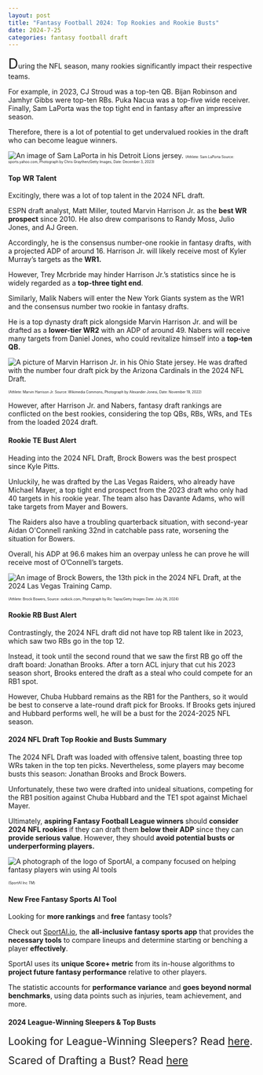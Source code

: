 ```yaml
---
layout: post
title: "Fantasy Football 2024: Top Rookies and Rookie Busts"
date: 2024-7-25
categories: fantasy football draft
---
```

<span style="font-size:2em;">D</span>uring the NFL season, many rookies significantly impact their respective teams. 

For example, in 2023, CJ Stroud was a top-ten QB. Bijan Robinson and Jamhyr Gibbs were top-ten RBs. Puka Nacua was a top-five wide receiver. Finally, Sam LaPorta was the top tight end in fantasy after an impressive season. 

Therefore, there is a lot of potential to get undervalued rookies in the draft who can become league winners. 

![An image of Sam LaPorta in his Detroit Lions jersey.](https://s.yimg.com/ny/api/res/1.2/8fzvWGJYmrscSwJAYly4zQ--/YXBwaWQ9aGlnaGxhbmRlcjt3PTY0MDtoPTQyNw--/https://s.yimg.com/os/creatr-uploaded-images/2023-11/bf075db0-923f-11ee-b4bf-246b71b4a5f4)
<span style="font-size:0.5em;">(Athlete: Sam LaPorta Source: sports.yahoo.com, Photograph by Chris Graythen/Getty Images, Date: December 3, 2023)</span>

#### Top WR Talent
Excitingly, there was a lot of top talent in the 2024 NFL draft. 

ESPN draft analyst, Matt Miller, touted Marvin Harrison Jr. as the **best WR prospect** since 2010. He also drew comparisons to Randy Moss, Julio Jones, and AJ Green. 

Accordingly, he is the consensus number-one rookie in fantasy drafts, with a projected ADP of around 16. Harrison Jr. will likely receive most of Kyler Murray’s targets as the **WR1.** 

However, Trey Mcrbride may hinder Harrison Jr.’s statistics since he is widely regarded as a **top-three tight end**. 

Similarly, Malik Nabers will enter the New York Giants system as the WR1 and the consensus number two rookie in fantasy drafts. 

He is a top dynasty draft pick alongside Marvin Harrison Jr. and will be drafted as a **lower-tier WR2** with an ADP of around 49. Nabers will receive many targets from Daniel Jones, who could revitalize himself into a **top-ten QB.** 

![A picture of Marvin Harrison Jr. in his Ohio State jersey. He was drafted with the number four draft pick by the Arizona Cardinals in the 2024 NFL Draft.]({{site.baseurl}}/assets/images-posts/600px-Marvin_Harrison_Jr_2022_no_helmet_28cropped29.png)

<span style="font-size:0.5em;">(Athlete: Marvin Harrison Jr. Source: Wikimedia Commons, Photograph by Alexander Jonesi, 
Date: November 19, 2022) </span>

However, after Harrison Jr. and Nabers, fantasy draft rankings are conflicted on the best rookies, considering the top QBs, RBs, WRs, and TEs from the loaded 2024 draft. 

#### Rookie TE Bust Alert

Heading into the 2024 NFL Draft, Brock Bowers was the best prospect since Kyle Pitts. 

Unluckily, he was drafted by the Las Vegas Raiders, who already have Michael Mayer, a top tight end prospect from the 2023 draft who only had 40 targets in his rookie year. The team also has Davante Adams, who will take targets from Mayer and Bowers.

The Raiders also have a troubling quarterback situation, with second-year Aidan O'Connell ranking 32nd in catchable pass rate, worsening the situation for Bowers. 

Overall, his ADP at 96.6 makes him an overpay unless he can prove he will receive most of O’Connell’s targets. 


![An image of Brock Bowers, the 13th pick in the 2024 NFL Draft, at the 2024 Las Vegas Training  Camp.](https://static.outkick.com/www.outkick.com/content/uploads/2024/08/brock-bowers-rose-newell-training-camp.jpg)

<span style="font-size:0.5em;">(Athlete: Brock Bowers, Source: outkick.com, Photograph by Ric Tapia/Getty Images Date: July 26, 2024)</span>


#### Rookie RB Bust Alert

Contrastingly, the 2024 NFL draft did not have top RB talent like in 2023, which saw two RBs go in the top 12. 

Instead, it took until the second round that we saw the first RB go off the draft board: Jonathan Brooks. After a torn ACL injury that cut his 2023 season short, Brooks entered the draft as a steal who could compete for an RB1 spot.

However, Chuba Hubbard remains as the RB1 for the Panthers, so it would be best to conserve a late-round draft pick for Brooks. If Brooks gets injured and Hubbard performs well, he will be a bust for the 2024-2025 NFL season.

#### 2024 NFL Draft Top Rookie and Busts Summary 

The 2024 NFL Draft was loaded with offensive talent, boasting three top WRs taken in the top ten picks. Nevertheless, some players may become busts this season: Jonathan Brooks and Brock Bowers. 

Unfortunately, these two were drafted into unideal situations, competing for the RB1 position against Chuba Hubbard and the TE1 spot against Michael Mayer. 

Ultimately, **aspiring Fantasy Football League winners** should **consider 2024 NFL rookies** if they can draft them **below their ADP** since they can **provide serious value**. However, they should **avoid potential busts or underperforming players.**

![A photograph of the logo of SportAI, a company focused on helping fantasy players win using AI tools](https://miro.medium.com/v2/resize:fit:908/format:webp/0*XJQxNj4js71Q1nRN) 

<span style="font-size:0.5em;">(SportAI Inc *TM*)</span>

#### New Free Fantasy Sports AI Tool 

Looking for **more rankings** and **free** fantasy tools? 

Check out [SportAI.io](https://sportai.io/), the **all-inclusive fantasy sports app** that provides the **necessary tools** to compare lineups and determine starting or benching a player **effectively**. 

SportAI uses its **unique Score+ metric** from its in-house algorithms to **project future fantasy performance** relative to other players. 

The statistic accounts for **performance variance** and **goes beyond normal benchmarks**, using data points such as injuries, team achievement, and more.

#### 2024 League-Winning Sleepers & Top Busts

<span style="font-size:1.5em;">Looking for League-Winning Sleepers? Read [here](https://sportai.io/fantasy/football/draft/2024/08/02/NFL-Fantasy-Football-League-Winning-Breakouts-Sleepers.html). </span>

<span style="font-size:1.5em;">Scared of Drafting a Bust? Read [here](https://sportai.io/fantasy/football/draft/2024/08/09/NFL-Fantasy-Football-Top-Busts-Overpays-Underperformers-Overvalued-Players.html)</span>






